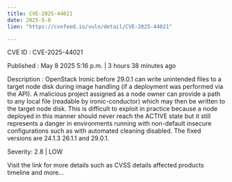 ```yaml
---
title: CVE-2025-44021
date: 2025-5-8
lien: "https://cvefeed.io/vuln/detail/CVE-2025-44021"

---
```


CVE ID : CVE-2025-44021

Published :  May 8
2025
5:16 p.m. | 3 hours
38 minutes ago

Description : OpenStack Ironic before 29.0.1 can write unintended files to a target node disk during image handling (if a deployment was performed via the API). A malicious project assigned as a node owner can provide a path to any local file (readable by ironic-conductor)
which may then be written to the target node disk. This is difficult to exploit in practice
because a node deployed in this manner should never reach the ACTIVE state
but it still represents a danger in environments running with non-default
insecure configurations such as with automated cleaning disabled. The fixed versions are 24.1.3
26.1.1
and 29.0.1.

Severity: 2.8 | LOW

Visit the link for more details
such as CVSS details
affected products
timeline
and more...
